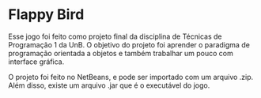 # Flappy Bird
 
Esse jogo foi feito como projeto final da disciplina de Técnicas de Programação 1 da UnB. O objetivo do projeto foi aprender o paradigma de programação orientada a objetos e também trabalhar um pouco com interface gráfica.

O projeto foi feito no NetBeans, e pode ser importado com um arquivo .zip. Além disso, existe um arquivo .jar que é o executável do jogo.
